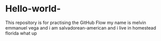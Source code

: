 # Hello-world-
This repository is for practising the GitHub Flow
my name is melvin emmanuel vega and i am salvadorean-american and i live in homestead florida
what up
